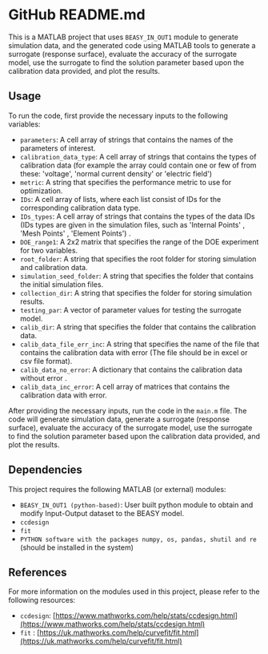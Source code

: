 # GitHub README.md

This is a MATLAB project that uses `BEASY_IN_OUT1` module to generate simulation data, and the generated code using MATLAB tools to generate a surrogate (response surface), evaluate the accuracy of the surrogate model, use the surrogate to find the solution parameter based upon the calibration data provided, and plot the results.

## Usage

To run the code, first provide the necessary inputs to the following variables:

- `parameters`: A cell array of strings that contains the names of the parameters of interest.
- `calibration_data_type`: A cell array of strings that contains the types of calibration data (for example the array could contain one or few of from these: 'voltage', 'normal current density' or 'electric field')
- `metric`: A string that specifies the performance metric to use for optimization.
- `IDs`: A cell array of lists, where each list consist of IDs for the corresponding calibration data type. 
- `IDs_types`: A cell array of strings that contains the types of the data IDs (IDs types are given in the simulation files, such as 'Internal Points' , 'Mesh Points' , 'Element Points') .
- `DOE_range1`: A 2x2 matrix that specifies the range of the DOE experiment for two variables.
- `root_folder`: A string that specifies the root folder for storing simulation and calibration data.
- `simulation_seed_folder`: A string that specifies the folder that contains the initial simulation files.
- `collection_dir`: A string that specifies the folder for storing simulation results.
- `testing_par`: A vector of parameter values for testing the surrogate model.
- `calib_dir`: A string that specifies the folder that contains the calibration data.
- `calib_data_file_err_inc`: A string that specifies the name of the file that contains the calibration data with error (The file should be in excel or csv file format).
- `calib_data_no_error`: A dictionary that contains the calibration data without error .
- `calib_data_inc_error`: A cell array of matrices that contains the calibration data with error.

After providing the necessary inputs, run the code in the `main.m` file. The code will generate simulation data, generate a surrogate (response surface), evaluate the accuracy of the surrogate model, use the surrogate to find the solution parameter based upon the calibration data provided, and plot the results.

## Dependencies

This project requires the following MATLAB (or external) modules:

- `BEASY_IN_OUT1 (python-based)`: User built python module to obtain and modify Input-Output dataset to the BEASY model.
- `ccdesign` 
- `fit`
- `PYTHON software with the packages numpy, os, pandas, shutil and re` (should be installed in the system)

## References

For more information on the modules used in this project, please refer to the following resources:

- `ccdesign`: [https://www.mathworks.com/help/stats/ccdesign.html](https://www.mathworks.com/help/stats/ccdesign.html)
- `fit` : [https://uk.mathworks.com/help/curvefit/fit.html](https://uk.mathworks.com/help/curvefit/fit.html)
